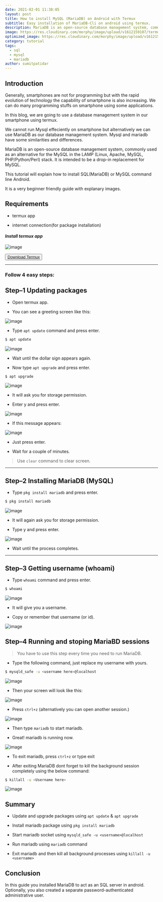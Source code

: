 ```yaml
---
date: 2021-02-01 11:38:05
layout: post
title: How to install MySQL (MariaDB) on Android with Termux
subtitle: Easy installation of MariaDB-Cli on android using termux.
description: MariaDB is an open-source database management system, commonly used as an alternative for the MySQL in the LAMP (Linux, Apache, MySQL, PHP/Python/Perl) stack. It is intended to be a drop-in replacement for MySQL.
image: https://res.cloudinary.com/morphy/image/upload/v1612159107/termux-mariadb/mariadb-cli_q0zlcn.jpg
optimized_image: https://res.cloudinary.com/morphy/image/upload/v1612159107/termux-mariadb/mariadb-img_o9mksp.jpg
category: tutorial
tags:
  - sql
  - mysql
  - mariadb
author: sumitpatidar
---
```


## Introduction

Generally, smartphones are not for programming but with the rapid evolution of technology the capability of smartphone is also increasing. We can do many programming stuffs on smartphone using some applications.

In this blog, we are going to use a database management system in our smartphone using termux.

We cannot run Mysql effeciently on smartphone but alternatively we can use MariaDB as our database management system.
Mysql and mariadb have some similarities and differences.

MariaDB is an open-source database management system, commonly used as an alternative for the MySQL in the LAMP (Linux, Apache, MySQL, PHP/Python/Perl) stack. It is intended to be a drop-in replacement for MySQL.

This tutorial will explain how to install SQL(MariaDB) or MySQL command line Android.

It is a very beginner friendly guide with explanary images.

## Requirements

- termux app

- internet connection(for package installation)

#### *Install termux app*

![image](https://res.cloudinary.com/morphy/image/upload/v1612001129/termux-mariadb/termux-playstore_x1cy5h.jpg)

<button name="button"><a href="https://play.google.com/store/apps/details?id=com.termux">Download Termux</a></button>

<hr>

### Follow 4 easy steps:

## Step–1 Updating packages

- Open termux app.

- You can see a greeting screen like this:

![image](https://res.cloudinary.com/morphy/image/upload/v1612006811/termux-mariadb/termux-home_amfpn1.jpg)

- Type `apt update` command and press enter.

```bash
$ apt update
```

![image](https://res.cloudinary.com/morphy/image/upload/v1611993551/termux-mariadb/apt-update-image_vmelgi.jpg)

- Wait until the dollar sign appears again.

- Now type `apt upgrade` and press enter.

```bash
$ apt upgrade
```

![image](https://res.cloudinary.com/morphy/image/upload/v1611993552/termux-mariadb/apt-upgrade-image_zvjl8k.jpg)

- It will ask you for storage permission.

- Enter y and press enter.

![image](https://res.cloudinary.com/morphy/image/upload/v1611993551/termux-mariadb/termux-image_zdn7k7.jpg)

- If this message appears:

![image](https://res.cloudinary.com/morphy/image/upload/v1612088080/termux-mariadb/termux-image-skip_idtovk.jpg)

- Just press enter.

- Wait for a couple of minutes.

> Use `clear` command to clear screen.

<hr>

## Step–2 Installing MariaDB (MySQL)

- Type `pkg install mariadb` and press enter.

```bash
$ pkg install mariadb
```

![image](https://res.cloudinary.com/morphy/image/upload/v1612008282/termux-mariadb/install-mariadb_j0bps8.jpg)

-  It will again ask you for storage permission.

- Type y and press enter.

![image](https://res.cloudinary.com/morphy/image/upload/v1612008593/termux-mariadb/termux-image-2_qhkags.jpg)

- Wait until the process completes.

<hr>

## Step–3 Getting username (whoami)

- Type `whoami` command and press enter.

```bash
$ whoami
```
![image](https://res.cloudinary.com/morphy/image/upload/v1612009572/termux-mariadb/whoami-image-1_hrgiyh.jpg)

- It will give you a username.

- Copy or remember that username (or id).

![image](https://res.cloudinary.com/morphy/image/upload/v1612009572/termux-mariadb/whoami-image-2_t6xhdu.jpg)

## Step–4 Running and stoping MariaBD sessions

> You have to use this step every time you need to run MariaDB.

- Type the following command, just replace my username with yours.

```bash
$ mysqld_safe -u <username here>@localhost
```
![image](https://res.cloudinary.com/morphy/image/upload/v1612010517/termux-mariadb/mariadb-start-cmd_ntuuqo.jpg)

- Then your screen will look like this:

![image](https://res.cloudinary.com/morphy/image/upload/v1612011419/termux-mariadb/mariadb-start-cmd-2_gz3fhw.jpg)

- Press `ctrl+z` (alternatively you can open another session.)

![image](https://res.cloudinary.com/morphy/image/upload/v1612011395/termux-mariadb/mariadb-start-cmd-3_xp3iqs.jpg)

- Then type `mariadb` to start mariadb.

- Great! mariadb is running now.

![image](https://res.cloudinary.com/morphy/image/upload/v1612012273/termux-mariadb/mariadb-home_rigrwh.jpg)

- To exit mariadb, press `ctrl+z` or type exit

- After exiting MariaDB dont forget to kill the background session completely using the below command:

```bash
$ killall -u <Username here>
```

![image](https://res.cloudinary.com/morphy/image/upload/v1612012839/termux-mariadb/mariadb-kill_jphgix.jpg)

## Summary
- Update and upgrade packages using `apt update` & `apt upgrade`

- Install mariadb package using `pkg install mariadb`

- Start mariadb socket using `mysqld_safe -u <username>@localhost`

- Run mariadb using `mariadb` command

- Exit mariadb and then kill all background processes using `killall -u <username>`

## Conclusion
In this guide you installed MariaDB to act as an SQL server in android. Optionally, you also created a separate password-authenticated administrative user.
